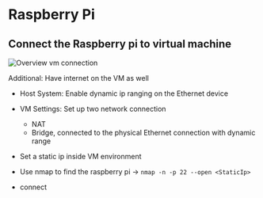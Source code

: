 # Raspberry Pi #

## Connect the Raspberry pi to virtual machine ##

![Overview vm connection](VmConnection)

Additional: Have internet on the VM as well

- Host System: Enable dynamic ip ranging on the Ethernet device

- VM Settings: Set up two network connection
  - NAT
  - Bridge, connected to the physical Ethernet connection with dynamic range

- Set a static ip inside VM environment
- Use nmap to find the raspberry pi -> `nmap -n -p 22 --open <StaticIp>`

- connect
